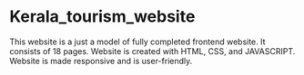 # Kerala_tourism_website
This website is a just a model of fully completed frontend website. It consists of 18 pages.
Website is created with HTML, CSS, and JAVASCRIPT. Website is made responsive and is user-friendly.
